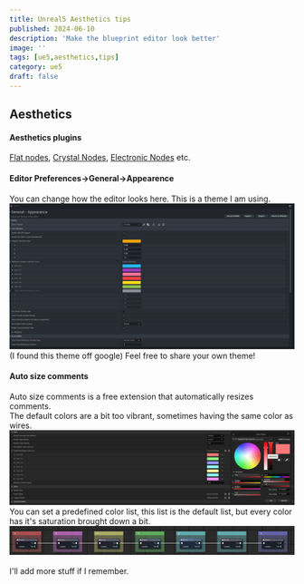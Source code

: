 ```yaml
---
title: Unreal5 Aesthetics tips
published: 2024-06-10
description: 'Make the blueprint editor look better'
image: ''
tags: [ue5,aesthetics,tips]
category: ue5
draft: false 
---
```

## Aesthetics
#### **Aesthetics plugins**
[Flat nodes](https://www.unrealengine.com/marketplace/en-US/product/flat-nodes), [Crystal Nodes](https://www.unrealengine.com/marketplace/en-US/product/crystal-nodes), [Electronic Nodes](https://www.unrealengine.com/marketplace/en-US/product/electronic-nodes) etc.


#### **Editor Preferences->General->Appearence**
You can change how the editor looks here. This is a theme I am using.![editor](image.png) 
(I found this theme off google) Feel free to share your own theme!

#### **Auto size comments**
Auto size comments is a free extension that automatically resizes comments.  
The default colors are a bit too vibrant, sometimes having the same color as wires.
![alt text](image-6.png)
You can set a predefined color list, this list is the default list, but every color has it's saturation brought down a bit.  
![example](image-7.png)  
<br>
I'll add more stuff if I remember.